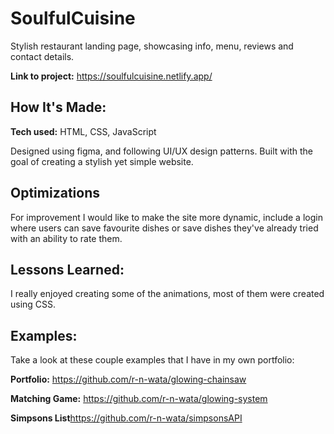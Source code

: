# SoulfulCuisine

Stylish restaurant landing page, showcasing info, menu, reviews and contact details.

**Link to project:** https://soulfulcuisine.netlify.app/

<!-- [alt tag](http://placecorgi.com/1200/650) -->

## How It's Made:

**Tech used:** HTML, CSS, JavaScript

Designed using figma, and following UI/UX design patterns. Built with the goal of creating a stylish yet simple website. 


## Optimizations

For improvement I would like to make the  site more dynamic, include a login where users can save favourite dishes or save dishes they've already tried with an ability to rate them.


## Lessons Learned:

I really enjoyed creating some of the animations, most of them were created using CSS.

## Examples:
Take a look at these couple examples that I have in my own portfolio:

**Portfolio:** https://github.com/r-n-wata/glowing-chainsaw

**Matching Game:** https://github.com/r-n-wata/glowing-system

**Simpsons List**https://github.com/r-n-wata/simpsonsAPI
